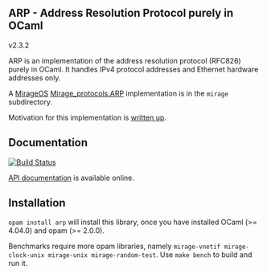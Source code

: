 ## ARP - Address Resolution Protocol purely in OCaml

v2.3.2

ARP is an implementation of the address resolution protocol (RFC826) purely in
OCaml.  It handles IPv4 protocol addresses and Ethernet hardware addresses only.

A [MirageOS](https://mirage.io)
[Mirage_protocols.ARP](https://github.com/mirage/mirage-protocols/blob/4776d2ab1d8c5b1bfd69d46583779c2caef7b5e8/src/mirage_protocols.mli#L169)
implementation is in the `mirage` subdirectory.

Motivation for this implementation is [written up](https://hannes.nqsb.io/Posts/ARP).

## Documentation

[![Build Status](https://travis-ci.org/mirage/arp.svg?branch=master)](https://travis-ci.org/mirage/arp)

[API documentation](https://mirage.github.io/arp/) is available online.

## Installation

`opam install arp` will install this library, once you have installed OCaml (>=
4.04.0) and opam (>= 2.0.0).

Benchmarks require more opam libraries, namely `mirage-vnetif mirage-clock-unix
mirage-unix mirage-random-test`.  Use `make bench` to build and run it.
